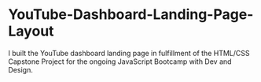 # YouTube-Dashboard-Landing-Page-Layout
I built the YouTube dashboard landing page in fulfillment of the HTML/CSS Capstone Project for the ongoing JavaScript Bootcamp with Dev and Design.
